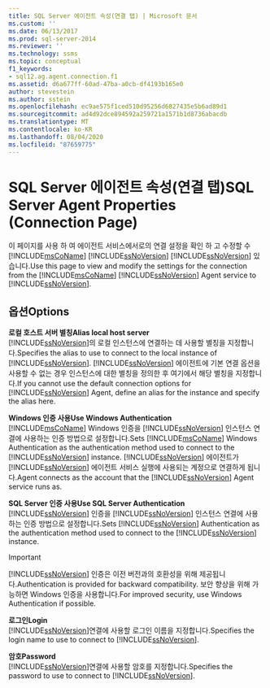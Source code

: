 ```yaml
---
title: SQL Server 에이전트 속성(연결 탭) | Microsoft 문서
ms.custom: ''
ms.date: 06/13/2017
ms.prod: sql-server-2014
ms.reviewer: ''
ms.technology: ssms
ms.topic: conceptual
f1_keywords:
- sql12.ag.agent.connection.f1
ms.assetid: d6a677ff-60ad-47ba-a0cb-df4193b165e0
author: stevestein
ms.author: sstein
ms.openlocfilehash: ec9ae575f1ced510d95256d6827435e5b6ad89d1
ms.sourcegitcommit: ad4d92dce894592a259721a1571b1d8736abacdb
ms.translationtype: MT
ms.contentlocale: ko-KR
ms.lasthandoff: 08/04/2020
ms.locfileid: "87659775"
---
```

# <a name="sql-server-agent-properties-connection-page"></a><span data-ttu-id="4c63c-102">SQL Server 에이전트 속성(연결 탭)</span><span class="sxs-lookup"><span data-stu-id="4c63c-102">SQL Server Agent Properties (Connection Page)</span></span>
  <span data-ttu-id="4c63c-103">이 페이지를 사용 하 여 에이전트 서비스에서로의 연결 설정을 확인 하 고 수정할 수 [!INCLUDE[msCoName](../../includes/msconame-md.md)] [!INCLUDE[ssNoVersion](../../includes/ssnoversion-md.md)] [!INCLUDE[ssNoVersion](../../includes/ssnoversion-md.md)] 있습니다.</span><span class="sxs-lookup"><span data-stu-id="4c63c-103">Use this page to view and modify the settings for the connection from the [!INCLUDE[msCoName](../../includes/msconame-md.md)] [!INCLUDE[ssNoVersion](../../includes/ssnoversion-md.md)] Agent service to [!INCLUDE[ssNoVersion](../../includes/ssnoversion-md.md)].</span></span>  
  
## <a name="options"></a><span data-ttu-id="4c63c-104">옵션</span><span class="sxs-lookup"><span data-stu-id="4c63c-104">Options</span></span>  
 <span data-ttu-id="4c63c-105">**로컬 호스트 서버 별칭**</span><span class="sxs-lookup"><span data-stu-id="4c63c-105">**Alias local host server**</span></span>  
 <span data-ttu-id="4c63c-106">[!INCLUDE[ssNoVersion](../../includes/ssnoversion-md.md)]의 로컬 인스턴스에 연결하는 데 사용할 별칭을 지정합니다.</span><span class="sxs-lookup"><span data-stu-id="4c63c-106">Specifies the alias to use to connect to the local instance of [!INCLUDE[ssNoVersion](../../includes/ssnoversion-md.md)].</span></span> <span data-ttu-id="4c63c-107">[!INCLUDE[ssNoVersion](../../includes/ssnoversion-md.md)] 에이전트에 기본 연결 옵션을 사용할 수 없는 경우 인스턴스에 대한 별칭을 정의한 후 여기에서 해당 별칭을 지정합니다.</span><span class="sxs-lookup"><span data-stu-id="4c63c-107">If you cannot use the default connection options for [!INCLUDE[ssNoVersion](../../includes/ssnoversion-md.md)] Agent, define an alias for the instance and specify the alias here.</span></span>  
  
 <span data-ttu-id="4c63c-108">**Windows 인증 사용**</span><span class="sxs-lookup"><span data-stu-id="4c63c-108">**Use Windows Authentication**</span></span>  
 <span data-ttu-id="4c63c-109">[!INCLUDE[msCoName](../../includes/msconame-md.md)] Windows 인증을 [!INCLUDE[ssNoVersion](../../includes/ssnoversion-md.md)] 인스턴스 연결에 사용하는 인증 방법으로 설정합니다.</span><span class="sxs-lookup"><span data-stu-id="4c63c-109">Sets [!INCLUDE[msCoName](../../includes/msconame-md.md)] Windows Authentication as the authentication method used to connect to the [!INCLUDE[ssNoVersion](../../includes/ssnoversion-md.md)] instance.</span></span> [!INCLUDE[ssNoVersion](../../includes/ssnoversion-md.md)] <span data-ttu-id="4c63c-110">에이전트가 [!INCLUDE[ssNoVersion](../../includes/ssnoversion-md.md)] 에이전트 서비스 실행에 사용되는 계정으로 연결하게 됩니다.</span><span class="sxs-lookup"><span data-stu-id="4c63c-110">Agent connects as the account that the [!INCLUDE[ssNoVersion](../../includes/ssnoversion-md.md)] Agent service runs as.</span></span>  
  
 <span data-ttu-id="4c63c-111">**SQL Server 인증 사용**</span><span class="sxs-lookup"><span data-stu-id="4c63c-111">**Use SQL Server Authentication**</span></span>  
 <span data-ttu-id="4c63c-112">[!INCLUDE[ssNoVersion](../../includes/ssnoversion-md.md)] 인증을 [!INCLUDE[ssNoVersion](../../includes/ssnoversion-md.md)] 인스턴스 연결에 사용하는 인증 방법으로 설정합니다.</span><span class="sxs-lookup"><span data-stu-id="4c63c-112">Sets [!INCLUDE[ssNoVersion](../../includes/ssnoversion-md.md)] Authentication as the authentication method used to connect to the [!INCLUDE[ssNoVersion](../../includes/ssnoversion-md.md)] instance.</span></span>  
  
> [!IMPORTANT]  
>  [!INCLUDE[ssNoVersion](../../includes/ssnoversion-md.md)] <span data-ttu-id="4c63c-113">인증은 이전 버전과의 호환성을 위해 제공됩니다.</span><span class="sxs-lookup"><span data-stu-id="4c63c-113">Authentication is provided for backward compatibility.</span></span> <span data-ttu-id="4c63c-114">보안 향상을 위해 가능하면 Windows 인증을 사용합니다.</span><span class="sxs-lookup"><span data-stu-id="4c63c-114">For improved security, use Windows Authentication if possible.</span></span>  
  
 <span data-ttu-id="4c63c-115">**로그인**</span><span class="sxs-lookup"><span data-stu-id="4c63c-115">**Login**</span></span>  
 <span data-ttu-id="4c63c-116">[!INCLUDE[ssNoVersion](../../includes/ssnoversion-md.md)]연결에 사용할 로그인 이름을 지정합니다.</span><span class="sxs-lookup"><span data-stu-id="4c63c-116">Specifies the login name to use to connect to [!INCLUDE[ssNoVersion](../../includes/ssnoversion-md.md)].</span></span>  
  
 <span data-ttu-id="4c63c-117">**암호**</span><span class="sxs-lookup"><span data-stu-id="4c63c-117">**Password**</span></span>  
 <span data-ttu-id="4c63c-118">[!INCLUDE[ssNoVersion](../../includes/ssnoversion-md.md)]연결에 사용할 암호를 지정합니다.</span><span class="sxs-lookup"><span data-stu-id="4c63c-118">Specifies the password to use to connect to [!INCLUDE[ssNoVersion](../../includes/ssnoversion-md.md)].</span></span>  
  
  
